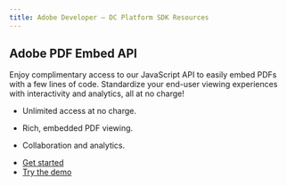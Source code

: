 ```yaml
---
title: Adobe Developer — DC Platform SDK Resources
---
```


<Divider orientation="horizontal" size="M" className="m-0"/>

<TitleBlock slots="heading" theme="light" className="titleBlock-align-left"/>

## Adobe PDF Embed API

<TextBlock slots="text" theme="light" width="40%" className="pricing-desc align-left"/>

Enjoy complimentary access to our JavaScript API to easily embed PDFs with a few lines of code. Standardize your end-user viewing experiences with interactivity and analytics, all at no charge!

<TextBlock slots="text" isCentered theme="light" width="35%" className="list-points pricing-desc"/>

- Unlimited access at no charge.

- Rich, embedded PDF viewing.

- Collaboration and analytics.

<TextBlock className="pricing-desc button-swap d-flex" slots="buttons" isCentered theme="light" width="25%" primaryOutline />

- [Get started](/interstitial/?api=pdf-embed-api)
- [Try the demo](https://acrobatservices.adobe.com/view-sdk-demo/index.html)
